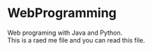 # WebProgramming
Web programing with Java and Python.<br>
This is a raed me file and you can read this file.
